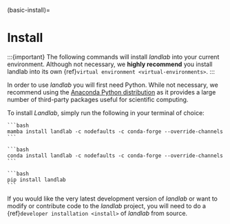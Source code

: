 (basic-install)=

# Install

:::{important}
The following commands will install *landlab* into your current environment. Although
not necessary, we **highly recommend** you install landlab into its own
{ref}`virtual environment <virtual-environments>`.
:::

In order to use *landlab* you will first need Python. While not
necessary, we recommend using the
[Anaconda Python distribution](https://www.anaconda.com/distribution/)
as it provides a large number of third-party packages useful for
scientific computing.

To install *Landlab*, simply run the following in your terminal of choice:

````{tab} mamba
```bash
mamba install landlab -c nodefaults -c conda-forge --override-channels
```
````

````{tab} conda
```bash
conda install landlab -c nodefaults -c conda-forge --override-channels
```
````

````{tab} pip
```bash
pip install landlab
```
````

If you would like the very latest development version of *landlab* or want to modify
or contribute code to the *landlab* project, you will need to do a
{ref}`developer installation <install>` of *landlab* from source.
